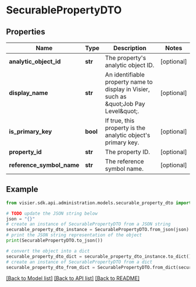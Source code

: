 # SecurablePropertyDTO


## Properties

Name | Type | Description | Notes
------------ | ------------- | ------------- | -------------
**analytic_object_id** | **str** | The property&#39;s analytic object ID. | [optional] 
**display_name** | **str** | An identifiable property name to display in Visier, such as \&quot;Job Pay Level\&quot;. | [optional] 
**is_primary_key** | **bool** | If true, this property is the analytic object&#39;s primary key. | [optional] 
**property_id** | **str** | The property ID. | [optional] 
**reference_symbol_name** | **str** | The reference symbol name. | [optional] 

## Example

```python
from visier.sdk.api.administration.models.securable_property_dto import SecurablePropertyDTO

# TODO update the JSON string below
json = "{}"
# create an instance of SecurablePropertyDTO from a JSON string
securable_property_dto_instance = SecurablePropertyDTO.from_json(json)
# print the JSON string representation of the object
print(SecurablePropertyDTO.to_json())

# convert the object into a dict
securable_property_dto_dict = securable_property_dto_instance.to_dict()
# create an instance of SecurablePropertyDTO from a dict
securable_property_dto_from_dict = SecurablePropertyDTO.from_dict(securable_property_dto_dict)
```
[[Back to Model list]](../README.md#documentation-for-models) [[Back to API list]](../README.md#documentation-for-api-endpoints) [[Back to README]](../README.md)


